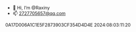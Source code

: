 - 👋 Hi, I’m @Raxiny
- 📫 2727705657@qq.com

<!---
Raxiny/Raxiny is a ✨ special ✨ repository because its `README.md` (this file) appears on your GitHub profile.
You can click the Preview link to take a look at your changes.
--->
0A17D006A1C1E5F2873903CF354D4D4E 2024:08:03:11:20 
